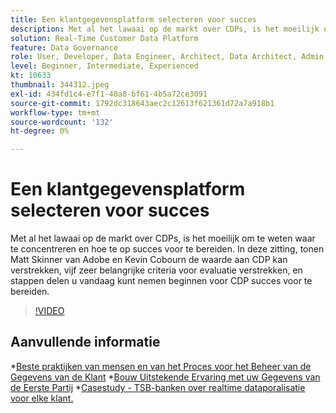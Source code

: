 ```yaml
---
title: Een klantgegevensplatform selecteren voor succes
description: Met al het lawaai op de markt over CDPs, is het moeilijk om te weten waar te concentreren en hoe te op succes voor te bereiden.
solution: Real-Time Customer Data Platform
feature: Data Governance
role: User, Developer, Data Engineer, Architect, Data Architect, Admin, Leader
level: Beginner, Intermediate, Experienced
kt: 10633
thumbnail: 344312.jpeg
exl-id: 434fd1c4-e7f1-40a8-bf61-4b5a72ce3091
source-git-commit: 1792dc318643aec2c12613f621361d72a7a918b1
workflow-type: tm+mt
source-wordcount: '132'
ht-degree: 0%

---
```


# Een klantgegevensplatform selecteren voor succes

Met al het lawaai op de markt over CDPs, is het moeilijk om te weten waar te concentreren en hoe te op succes voor te bereiden. In deze zitting, tonen Matt Skinner van Adobe en Kevin Cobourn de waarde aan CDP kan verstrekken, vijf zeer belangrijke criteria voor evaluatie verstrekken, en stappen delen u vandaag kunt nemen beginnen voor CDP succes voor te bereiden.

>[!VIDEO](https://video.tv.adobe.com/v/344312/?quality=12&learn=on)

## Aanvullende informatie

*[Beste praktijken van mensen en van het Proces voor het Beheer van de Gegevens van de Klant](people-and-process.md)
*[Bouw Uitstekende Ervaring met uw Gegevens van de Eerste Partij](https://experienceleague.adobe.com/docs/events/customer-data-management-voices-recordings/industry/build-superb-experiences-with-your-first-party-data.html)
*[Casestudy - TSB-banken over realtime dataporalisatie voor elke klant.](https://business.adobe.com/customer-success-stories/tsb-case-study.html)
